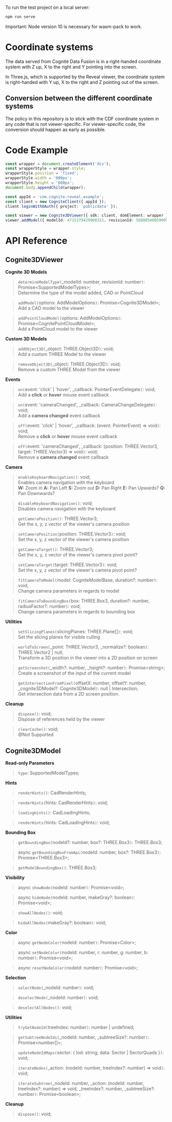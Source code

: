 To run the test project on a local server:

```bash
npm run serve
```

Important: Node version 10 is necessary for wasm-pack to work.

# Coordinate systems #

The data served from Cognite Data Fusion is in a right-handed coordinate system with Z up,
X to the right and Y pointing into the screen.

In Three.js, which is supported by the Reveal viewer, the coordinate system is right-handed with
Y up, X to the right and Z pointing out of the screen.

## Conversion between the different coordinate systems ##

The policy in this repository is to stick with the CDF coordinate system in any code that is not
viewer-specific.
For viewer-specific code, the conversion should happen as early as possible.

# Code Example

```typescript
const wrapper = document.createElement('div');
const wrapperStyle = wrapper.style;
wrapperStyle.position = 'fixed';
wrapperStyle.width = '800px';
wrapperStyle.height = '600px';
document.body.appendChild(wrapper);

const appId = 'com.cognite.reveal.example';
const client = new CogniteClient({ appId });
client.loginWithOAuth({ project: 'publicdata' });

const viewer = new Cognite3DViewer({ sdk: client, domElement: wrapper });
viewer.addModel({ modelId: 4715379429968321, revisionId: 5688854005909501 });

```

# API Reference

## Cognite3DViewer

**Cognite 3D Models**
> `determineModelType(`_modelId: number, revisionId: number`)`: Promise\<SupportedModelTypes\>;<br>
> Determine the type of the model added, CAD or PointCloud

> `addModel(`options: AddModelOptions`)`: Promise\<Cognite3DModel\>;<br>
> Add a CAD model to the viewer

> `addPointCloudModel(`options: AddModelOptions`)`: Promise\<CognitePointCloudModel\>;<br>
> Add a PointCloud model to the viewer

**Custom 3D Models**
> `addObject3D(`_object: THREE.Object3D`)`: void;<br>
> Add a custom THREE Model to the viewer

> `removeObject3D(`_object: THREE.Object3D`)`: void;<br>
> Remove a custom THREE Model from the viewer

**Events**
> `on(`event: 'click' | 'hover', _callback: PointerEventDelegate`)`: void;<br>
> Add a **click** or **hover** mouse event callback

> `on(`event: 'cameraChanged', _callback: CameraChangeDelegate`)`: void;<br>
> Add a **camera changed** event callback

> `off(`event: 'click' | 'hover', _callback: (event: PointerEvent) => void`)`: void;<br>
> Remove a **click** or **hover** mouse event callback

> `off(`event: 'cameraChanged', _callback: (position: THREE.Vector3, target: THREE.Vector3) => void`)`: void;<br>
> Remove a **camera changed** event callback

**Camera**
> `enableKeyboardNavigation()`: void;<br>
> Enables camera navigation with the keyboard<br>
> **W:** Zoom in
> **A:** Pan Left
> **S:** Zoom out
> **D:** Pan Right
> **E:** Pan Upwards?
> **Q:** Pan Downwards?

> `disableKeyboardNavigation()`: void;<br>
> Disables camera navigation with the keyboard

> `getCameraPosition()`: THREE.Vector3;<br>
> Get the x, y, z vector of the viewer's camera position

> `setCameraPosition(`position: THREE.Vector3`)`: void;<br>
> Set the x, y, z vector of the viewer's camera position

> `getCameraTarget()`: THREE.Vector3;<br>
> Get the x, y, z vector of the viewer's camera pivot point?

> `setCameraTarget(`target: THREE.Vector3`)`: void;<br>
> Set the x, y, z vector of the viewer's camera pivot point?

> `fitCameraToModel(`model: CogniteModelBase, duration?: number`)`: void;<br>
> Change camera parameters in regards to model

> `fitCameraToBoundingBox(`box: THREE.Box3, duration?: number, radiusFactor?: number`)`: void;<br>
> Change camera parameters in regards to bounding box

**Utilities**
> `setSlicingPlanes(`slicingPlanes: THREE.Plane[]`)`: void;<br>
> Set the slicing planes for visible culling

> `worldToScreen(`_point: THREE.Vector3, _normalize?: boolean`)`: THREE.Vector2 | null;<br>
> Transform a 3D position in the viewer into a 2D position on screen

> `getScreenshot(`_width?: number, _height?: number`)`: Promise\<string\>;<br>
> Create a screenshot of the input of the current model

> `getIntersectionFromPixel(`offsetX: number, offsetY: number, _cognite3DModel?: Cognite3DModel`)`: null | Intersection;<br>
> Get intersection data from a 2D screen position.

**Cleanup**
> `dispose()`: void;<br>
> Dispose of references held by the viewer

> `clearCache()`: void;<br>
> @Not Supported


## Cognite3DModel

**Read-only Parameters**
> `type`: SupportedModelTypes;<br>
>

**Hints**
> `renderHints()`: CadRenderHints;<br>
>

> `renderHints(`hints: CadRenderHints`)`: void;<br>
>

> `loadingHints()`: CadLoadingHints;<br>
>

> `renderHints(`hints: CadLoadingHints`)`: void;<br>
>

**Bounding Box**
> `getBoundingBox(`nodeId?: number, box?: THREE.Box3`)`: THREE.Box3;<br>
>

> async `getBoundingBoxFromApi(`nodeId: number, box?: THREE.Box3`)`: Promise\<THREE.Box3\>;<br>
>

> `getModelBoundingBox()`: THREE.Box3;<br>
>

**Visibility**
> async `showNode(`nodeId: number`)`: Promise\<void\>;<br>
>

> async `hideNode(`nodeId: number, makeGray?: boolean`)`: Promise\<void\>;<br>
>

> `showAllNodes()`: void;<br>
>

> `hideAllNodes(`makeGray?: boolean`)`: void;<br>
>

**Color**
> async `getNodeColor(`nodeId: number`)`: Promise\<Color\>;<br>
>

> async `setNodeColor(`nodeId: number, r: number, g: number, b: number`)`: Promise\<void\>;<br>
>

> async `resetNodeColor(`nodeId: number`)`: Promise\<void\>;<br>
>

**Selection**

> `selectNode(`_nodeId: number`)`: void;<br>
>

> `deselectNode(`_nodeId: number`)`: void;<br>
>

> `deselectAllNodes()`: void;<br>
>

**Utilities**
> `tryGetNodeId(`treeIndex: number`)`: number | undefined;<br>
>

> `getSubtreeNodeIds(`_nodeId: number, _subtreeSize?: number`)`: Promise\<number[]\>;<br>
>

> `updateNodeIdMaps(`sector: { lod: string; data: Sector | SectorQuads }`)`: void;<br>
>


> `iterateNodes(`_action: (nodeId: number, treeIndex?: number) => void`)`: void;<br>
>

> `iterateSubtree(`_nodeId: number, _action: (nodeId: number, treeIndex?: number) => void, _treeIndex?: number, _subtreeSize?: number`)`: Promise\<boolean\>;<br>
>

**Cleanup**
> `dispose()`: void;<br>
>
